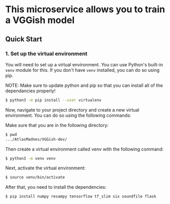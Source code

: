 # This microservice allows you to train a VGGish model

## Quick Start

### 1. Set up the virtual environment

You will need to set up a virtual environment. You can use Python's built-in `venv` module for this. If you don't have `venv` installed, you can do so using pip.

NOTE: Make sure to update python and pip so that you can install all of the dependancies properly!

```bash
$ python3 -m pip install --user virtualenv
```

Now, navigate to your project directory and create a new virtual environment. You can do so using the following commands:

Make sure that you are in the following directory:

```bash
$ pwd
.../AtlasMadnes/VGGish-dev/
```

Then create a virtual environment called venv with the following command:

```bash
$ python3 -m venv venv
```

Next, activate the virtual environment:

```bash
$ source venv/bin/activate
```

After that, you need to install the dependencies:

```bash
$ pip install numpy resampy tensorflow tf_slim six soundfile flask
```
